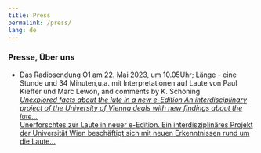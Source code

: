 ```yaml
---
title: Press
permalink: /press/
lang: de
---
```


### Presse, Über uns

- Das Radiosendung Ö1 am 22. Mai 2023, um 10.05Uhr; Länge - eine Stunde und 34 Minuten,u.a. mit Interpretationen auf Laute von Paul Kieffer und Marc Lewon, and comments by K. Schöning  
[_Unexplored facts about the lute in a new e-Edition
An interdisciplinary project of the University of Vienna deals with new findings about the lute..._](https://oe1.orf.at/programm/20230522/719780/Unerforschtes-zur-Laute-in-neuer-e-Edition)  
[Unerforschtes zur Laute in neuer e-Edition. Ein interdisziplinäres Projekt der Universität Wien beschäftigt sich mit neuen Erkenntnissen rund um die Laute...](https://oe1.orf.at/programm/20230522/719780/Unerforschtes-zur-Laute-in-neuer-e-Edition)


